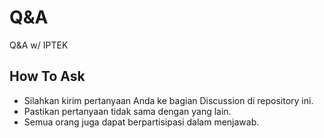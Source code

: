 # Q&A
Q&amp;A w/ IPTEK

## How To Ask

- Silahkan kirim pertanyaan Anda ke bagian Discussion di repository ini.
- Pastikan pertanyaan tidak sama dengan yang lain.
- Semua orang juga dapat berpartisipasi dalam menjawab.
